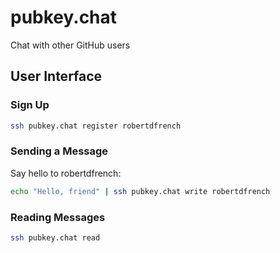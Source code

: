 # pubkey.chat
Chat with other GitHub users

## User Interface

### Sign Up
```bash
ssh pubkey.chat register robertdfrench
```

### Sending a Message
Say hello to robertdfrench:

```bash
echo "Hello, friend" | ssh pubkey.chat write robertdfrench
```

### Reading Messages
```bash
ssh pubkey.chat read
```
